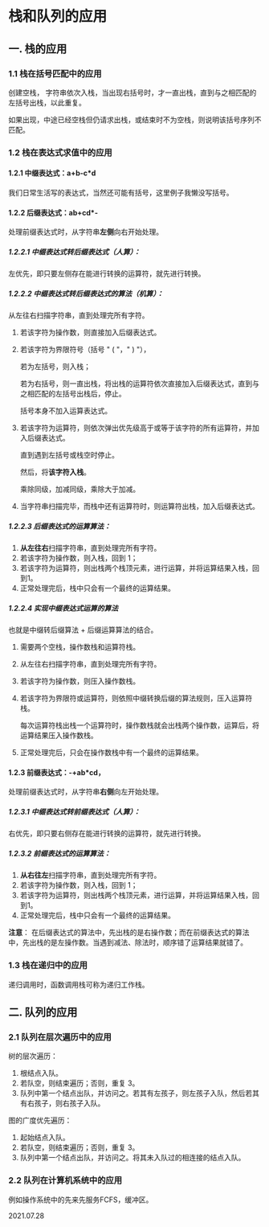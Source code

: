 # 栈和队列的应用

## 一. 栈的应用

### 1.1 栈在括号匹配中的应用

创建空栈，
字符串依次入栈，当出现右括号时，才一直出栈，直到与之相匹配的左括号出栈，以此重复。

如果出现，中途已经空栈但仍请求出栈，或结束时不为空栈，则说明该括号序列不匹配。

### 1.2 栈在表达式求值中的应用

#### 1.2.1 中缀表达式：a+b-c*d

我们日常生活写的表达式，当然还可能有括号，这里例子我懒没写括号。

#### 1.2.2 后缀表达式：ab+cd*-

处理前缀表达式时，从字符串**左侧**向右开始处理。

##### 1.2.2.1 中缀表达式转后缀表达式（人算）：

左优先，即只要左侧存在能进行转换的运算符，就先进行转换。

##### 1.2.2.2 中缀表达式转后缀表达式的算法（机算）：

从左往右扫描字符串，直到处理完所有字符。

1. 若该字符为操作数，则直接加入后缀表达式。

2. 若该字符为界限符号（括号 " ( "，" ) "），

   若为左括号，则入栈；

   若为右括号，则一直出栈，将出栈的运算符依次直接加入后缀表达式，直到与之相匹配的左括号出栈后，停止。

   括号本身不加入运算表达式。

3. 若该字符为运算符，则依次弹出优先级高于或等于该字符的所有运算符，并加入后缀表达式。

   直到遇到左括号或栈空时停止。

   然后，将**该字符入栈**。

   乘除同级，加减同级，乘除大于加减。

4. 当字符串扫描完毕，而栈中还有运算符时，则运算符出栈，加入后缀表达式。

##### 1.2.2.3 后缀表达式的运算算法：

1. **从左往右**扫描字符串，直到处理完所有字符。
2. 若该字符为操作数，则入栈，回到 1；
3. 若该字符为运算符，则出栈两个栈顶元素，进行运算，并将运算结果入栈，回到1。
4. 正常处理完后，栈中只会有一个最终的运算结果。

##### 1.2.2.4 实现中缀表达式运算的算法

也就是中缀转后缀算法 + 后缀运算算法的结合。

1. 需要两个空栈，操作数栈和运算符栈。

2. 从左往右扫描字符串，直到处理完所有字符。

3. 若该字符为操作数，则压入操作数栈。

4. 若该字符为界限符或运算符，则依照中缀转换后缀的算法规则，压入运算符栈。

   每次运算符栈出栈一个运算符时，操作数栈就会出栈两个操作数，运算后，将运算结果压入操作数栈。

5. 正常处理完后，只会在操作数栈中有一个最终的运算结果。

#### 1.2.3 前缀表达式：-+ab*cd，

处理前缀表达式时，从字符串**右侧**向左开始处理。

##### 1.2.3.1 中缀表达式转前缀表达式（人算）：

右优先，即只要右侧存在能进行转换的运算符，就先进行转换。

##### 1.2.3.2 前缀表达式的运算算法：

1. **从右往左**扫描字符串，直到处理完所有字符。
2. 若该字符为操作数，则入栈，回到 1；
3. 若该字符为运算符，则出栈两个栈顶元素，进行运算，并将运算结果入栈，回到1。
4. 正常处理完后，栈中只会有一个最终的运算结果。

**注意**：
在后缀表达式的算法中，先出栈的是右操作数；而在前缀表达式的算法中，先出栈的是左操作数。当遇到减法、除法时，顺序错了运算结果就错了。

### 1.3 栈在递归中的应用

递归调用时，函数调用栈可称为递归工作栈。

## 二. 队列的应用

### 2.1 队列在层次遍历中的应用

树的层次遍历：

1. 根结点入队。
2. 若队空，则结束遍历；否则，重复 3。
3. 队列中第一个结点出队，并访问之。若其有左孩子，则左孩子入队，然后若其有右孩子，则右孩子入队。

图的广度优先遍历：

1. 起始结点入队。
2. 若队空，则结束遍历；否则，重复 3。
3. 队列中第一个结点出队，并访问之。将其未入队过的相连接的结点入队。

### 2.2 队列在计算机系统中的应用

例如操作系统中的先来先服务FCFS，缓冲区。

2021.07.28

